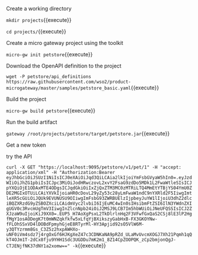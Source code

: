Create a working directory

`mkdir projects`{{execute}}

`cd projects/`{{execute}}

Create a micro gateway project using the toolkit

`micro-gw init petstore`{{execute}}

Download the OpenAPI definition to the project

`wget -P petstore/api_definitions https://raw.githubusercontent.com/wso2/product-microgateway/master/samples/petstore_basic.yaml`{{execute}}

Build the project

`micro-gw build petstore`{{execute}}

Run the build artifact

`gateway /root/projects/petstore/target/petstore.jar`{{execute}}

Get a new token

try the API

`curl -X GET "https://localhost:9095/petstore/v1/pet/1" -H "accept: application/xml" -H "Authorization:Bearer eyJhbGciOiJSUzI1NiIsICJ0eXAiOiJqd3QiLCAia2lkIjoiYmFsbGVyaW5hIn0=.eyJzdWIiOiJhZG1pbiIsICJpc3MiOiJodHRwczovL2xvY2FsaG9zdDo5MDk1L2FwaWtleSIsICJpYXQiOjE1ODAxMTE4ODgsICJqdGkiOiIxZjQxZTM3MC0zMTRiLTQ4MmEtYTBjYS04YmU0ZDE2MGIxOTUiLCAiYXVkIjoiaHR0cDovL29yZy53c28yLmFwaW1ndC9nYXRld2F5IiwgImtleXR5cGUiOiJQUk9EVUNUSU9OIiwgImFsbG93ZWRBUElzIjpbeyJuYW1lIjoiU3dhZ2dlciBQZXRzdG9yZSBOZXciLCAidmVyc2lvbiI6IjEuMC4wIn0sIHsibmFtZSI6IlN3YWdnZXIgUGV0c3RvcmUgTmV3IiwgInZlcnNpb24iOiJ2MSJ9LCB7Im5hbWUiOiJNeUFQSSIsICJ2ZXJzaW9uIjoiKiJ9XX0=.EUP5_H7AoXgPsxL2TkDlrlnHq2F3VFwfGxQaS2CSj8lE3lP2HgfMgY1osAODegK7t0mWNZqkfkfw5xLfqYjBXikszyGabHxB-FX3GKOYNw-fFLOhSSxVD4lDOBdFpmyhGjeE8RTyrMl-HY3Apjid92sO5VlW6M-y3QTYzrmm8Gs_C3Z5z2hxpAWHXo-uNF0iVm4sdz7j4rgOxGf6HJKgXeZ47c3CDNKaNA9pRZd_ULaMvUvcmXOGJ7Xh21Pqmh1qQkT4OJm1T-2dCx8fju9YHH1Sdc3UGDDu7mK2m1_8Z14CpZOOPQK_zCp2bmjonQgJ-CTJENjfNK37dNY1a2xomw==" -k`{{execute}}
